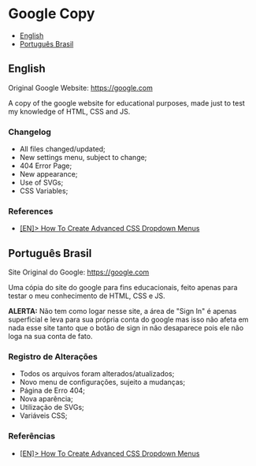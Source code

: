# Google Copy
* [English](#english)
* [Português Brasil](#português-brasil)



## English
Original Google Website: https://google.com

A copy of the google website for educational purposes, made just to test my knowledge of HTML, CSS and JS.

### Changelog
- All files changed/updated;
- New settings menu, subject to change;
- 404 Error Page;
- New appearance;
- Use of SVGs;
- CSS Variables;

### References
- [[EN]> How To Create Advanced CSS Dropdown Menus](https://youtu.be/S-VeYcOCFZw?si=W_ovcYtnf_U_Z4LN)



## Português Brasil
Site Original do Google: https://google.com

Uma cópia do site do google para fins educacionais, feito apenas para testar o meu conhecimento de HTML, CSS e JS.

**ALERTA:** Não tem como logar nesse site, a área de "Sign In" é apenas superficial e leva para sua própria conta do google mas isso não afeta em nada esse site tanto que o botão de sign in não desaparece pois ele não loga na sua conta de fato.

### Registro de Alterações
- Todos os arquivos foram alterados/atualizados;
- Novo menu de configurações, sujeito a mudanças;
- Página de Erro 404;
- Nova aparência;
- Utilização de SVGs;
- Variáveis CSS;

### Referências
- [[EN]> How To Create Advanced CSS Dropdown Menus](https://youtu.be/S-VeYcOCFZw?si=W_ovcYtnf_U_Z4LN)
